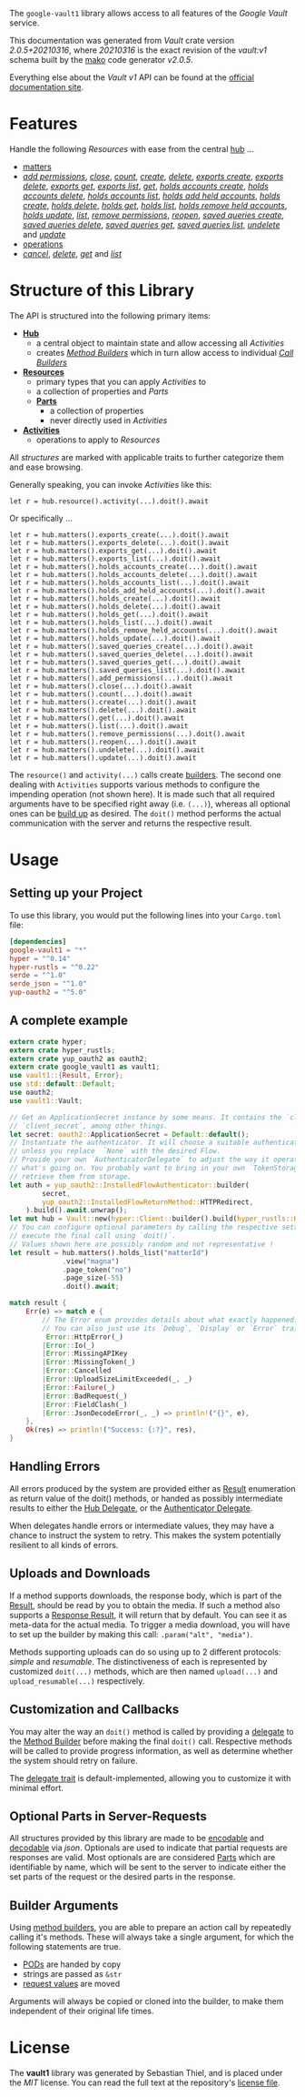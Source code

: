 <!---
DO NOT EDIT !
This file was generated automatically from 'src/mako/api/README.md.mako'
DO NOT EDIT !
-->
The `google-vault1` library allows access to all features of the *Google Vault* service.

This documentation was generated from *Vault* crate version *2.0.5+20210316*, where *20210316* is the exact revision of the *vault:v1* schema built by the [mako](http://www.makotemplates.org/) code generator *v2.0.5*.

Everything else about the *Vault* *v1* API can be found at the
[official documentation site](https://developers.google.com/vault).
# Features

Handle the following *Resources* with ease from the central [hub](https://docs.rs/google-vault1/2.0.5+20210316/google_vault1/Vault) ... 

* [matters](https://docs.rs/google-vault1/2.0.5+20210316/google_vault1/api::Matter)
 * [*add permissions*](https://docs.rs/google-vault1/2.0.5+20210316/google_vault1/api::MatterAddPermissionCall), [*close*](https://docs.rs/google-vault1/2.0.5+20210316/google_vault1/api::MatterCloseCall), [*count*](https://docs.rs/google-vault1/2.0.5+20210316/google_vault1/api::MatterCountCall), [*create*](https://docs.rs/google-vault1/2.0.5+20210316/google_vault1/api::MatterCreateCall), [*delete*](https://docs.rs/google-vault1/2.0.5+20210316/google_vault1/api::MatterDeleteCall), [*exports create*](https://docs.rs/google-vault1/2.0.5+20210316/google_vault1/api::MatterExportCreateCall), [*exports delete*](https://docs.rs/google-vault1/2.0.5+20210316/google_vault1/api::MatterExportDeleteCall), [*exports get*](https://docs.rs/google-vault1/2.0.5+20210316/google_vault1/api::MatterExportGetCall), [*exports list*](https://docs.rs/google-vault1/2.0.5+20210316/google_vault1/api::MatterExportListCall), [*get*](https://docs.rs/google-vault1/2.0.5+20210316/google_vault1/api::MatterGetCall), [*holds accounts create*](https://docs.rs/google-vault1/2.0.5+20210316/google_vault1/api::MatterHoldAccountCreateCall), [*holds accounts delete*](https://docs.rs/google-vault1/2.0.5+20210316/google_vault1/api::MatterHoldAccountDeleteCall), [*holds accounts list*](https://docs.rs/google-vault1/2.0.5+20210316/google_vault1/api::MatterHoldAccountListCall), [*holds add held accounts*](https://docs.rs/google-vault1/2.0.5+20210316/google_vault1/api::MatterHoldAddHeldAccountCall), [*holds create*](https://docs.rs/google-vault1/2.0.5+20210316/google_vault1/api::MatterHoldCreateCall), [*holds delete*](https://docs.rs/google-vault1/2.0.5+20210316/google_vault1/api::MatterHoldDeleteCall), [*holds get*](https://docs.rs/google-vault1/2.0.5+20210316/google_vault1/api::MatterHoldGetCall), [*holds list*](https://docs.rs/google-vault1/2.0.5+20210316/google_vault1/api::MatterHoldListCall), [*holds remove held accounts*](https://docs.rs/google-vault1/2.0.5+20210316/google_vault1/api::MatterHoldRemoveHeldAccountCall), [*holds update*](https://docs.rs/google-vault1/2.0.5+20210316/google_vault1/api::MatterHoldUpdateCall), [*list*](https://docs.rs/google-vault1/2.0.5+20210316/google_vault1/api::MatterListCall), [*remove permissions*](https://docs.rs/google-vault1/2.0.5+20210316/google_vault1/api::MatterRemovePermissionCall), [*reopen*](https://docs.rs/google-vault1/2.0.5+20210316/google_vault1/api::MatterReopenCall), [*saved queries create*](https://docs.rs/google-vault1/2.0.5+20210316/google_vault1/api::MatterSavedQueryCreateCall), [*saved queries delete*](https://docs.rs/google-vault1/2.0.5+20210316/google_vault1/api::MatterSavedQueryDeleteCall), [*saved queries get*](https://docs.rs/google-vault1/2.0.5+20210316/google_vault1/api::MatterSavedQueryGetCall), [*saved queries list*](https://docs.rs/google-vault1/2.0.5+20210316/google_vault1/api::MatterSavedQueryListCall), [*undelete*](https://docs.rs/google-vault1/2.0.5+20210316/google_vault1/api::MatterUndeleteCall) and [*update*](https://docs.rs/google-vault1/2.0.5+20210316/google_vault1/api::MatterUpdateCall)
* [operations](https://docs.rs/google-vault1/2.0.5+20210316/google_vault1/api::Operation)
 * [*cancel*](https://docs.rs/google-vault1/2.0.5+20210316/google_vault1/api::OperationCancelCall), [*delete*](https://docs.rs/google-vault1/2.0.5+20210316/google_vault1/api::OperationDeleteCall), [*get*](https://docs.rs/google-vault1/2.0.5+20210316/google_vault1/api::OperationGetCall) and [*list*](https://docs.rs/google-vault1/2.0.5+20210316/google_vault1/api::OperationListCall)




# Structure of this Library

The API is structured into the following primary items:

* **[Hub](https://docs.rs/google-vault1/2.0.5+20210316/google_vault1/Vault)**
    * a central object to maintain state and allow accessing all *Activities*
    * creates [*Method Builders*](https://docs.rs/google-vault1/2.0.5+20210316/google_vault1/client::MethodsBuilder) which in turn
      allow access to individual [*Call Builders*](https://docs.rs/google-vault1/2.0.5+20210316/google_vault1/client::CallBuilder)
* **[Resources](https://docs.rs/google-vault1/2.0.5+20210316/google_vault1/client::Resource)**
    * primary types that you can apply *Activities* to
    * a collection of properties and *Parts*
    * **[Parts](https://docs.rs/google-vault1/2.0.5+20210316/google_vault1/client::Part)**
        * a collection of properties
        * never directly used in *Activities*
* **[Activities](https://docs.rs/google-vault1/2.0.5+20210316/google_vault1/client::CallBuilder)**
    * operations to apply to *Resources*

All *structures* are marked with applicable traits to further categorize them and ease browsing.

Generally speaking, you can invoke *Activities* like this:

```Rust,ignore
let r = hub.resource().activity(...).doit().await
```

Or specifically ...

```ignore
let r = hub.matters().exports_create(...).doit().await
let r = hub.matters().exports_delete(...).doit().await
let r = hub.matters().exports_get(...).doit().await
let r = hub.matters().exports_list(...).doit().await
let r = hub.matters().holds_accounts_create(...).doit().await
let r = hub.matters().holds_accounts_delete(...).doit().await
let r = hub.matters().holds_accounts_list(...).doit().await
let r = hub.matters().holds_add_held_accounts(...).doit().await
let r = hub.matters().holds_create(...).doit().await
let r = hub.matters().holds_delete(...).doit().await
let r = hub.matters().holds_get(...).doit().await
let r = hub.matters().holds_list(...).doit().await
let r = hub.matters().holds_remove_held_accounts(...).doit().await
let r = hub.matters().holds_update(...).doit().await
let r = hub.matters().saved_queries_create(...).doit().await
let r = hub.matters().saved_queries_delete(...).doit().await
let r = hub.matters().saved_queries_get(...).doit().await
let r = hub.matters().saved_queries_list(...).doit().await
let r = hub.matters().add_permissions(...).doit().await
let r = hub.matters().close(...).doit().await
let r = hub.matters().count(...).doit().await
let r = hub.matters().create(...).doit().await
let r = hub.matters().delete(...).doit().await
let r = hub.matters().get(...).doit().await
let r = hub.matters().list(...).doit().await
let r = hub.matters().remove_permissions(...).doit().await
let r = hub.matters().reopen(...).doit().await
let r = hub.matters().undelete(...).doit().await
let r = hub.matters().update(...).doit().await
```

The `resource()` and `activity(...)` calls create [builders][builder-pattern]. The second one dealing with `Activities` 
supports various methods to configure the impending operation (not shown here). It is made such that all required arguments have to be 
specified right away (i.e. `(...)`), whereas all optional ones can be [build up][builder-pattern] as desired.
The `doit()` method performs the actual communication with the server and returns the respective result.

# Usage

## Setting up your Project

To use this library, you would put the following lines into your `Cargo.toml` file:

```toml
[dependencies]
google-vault1 = "*"
hyper = "^0.14"
hyper-rustls = "^0.22"
serde = "^1.0"
serde_json = "^1.0"
yup-oauth2 = "^5.0"
```

## A complete example

```Rust
extern crate hyper;
extern crate hyper_rustls;
extern crate yup_oauth2 as oauth2;
extern crate google_vault1 as vault1;
use vault1::{Result, Error};
use std::default::Default;
use oauth2;
use vault1::Vault;

// Get an ApplicationSecret instance by some means. It contains the `client_id` and 
// `client_secret`, among other things.
let secret: oauth2::ApplicationSecret = Default::default();
// Instantiate the authenticator. It will choose a suitable authentication flow for you, 
// unless you replace  `None` with the desired Flow.
// Provide your own `AuthenticatorDelegate` to adjust the way it operates and get feedback about 
// what's going on. You probably want to bring in your own `TokenStorage` to persist tokens and
// retrieve them from storage.
let auth = yup_oauth2::InstalledFlowAuthenticator::builder(
        secret,
        yup_oauth2::InstalledFlowReturnMethod::HTTPRedirect,
    ).build().await.unwrap();
let mut hub = Vault::new(hyper::Client::builder().build(hyper_rustls::HttpsConnector::with_native_roots()), auth);
// You can configure optional parameters by calling the respective setters at will, and
// execute the final call using `doit()`.
// Values shown here are possibly random and not representative !
let result = hub.matters().holds_list("matterId")
             .view("magna")
             .page_token("no")
             .page_size(-55)
             .doit().await;

match result {
    Err(e) => match e {
        // The Error enum provides details about what exactly happened.
        // You can also just use its `Debug`, `Display` or `Error` traits
         Error::HttpError(_)
        |Error::Io(_)
        |Error::MissingAPIKey
        |Error::MissingToken(_)
        |Error::Cancelled
        |Error::UploadSizeLimitExceeded(_, _)
        |Error::Failure(_)
        |Error::BadRequest(_)
        |Error::FieldClash(_)
        |Error::JsonDecodeError(_, _) => println!("{}", e),
    },
    Ok(res) => println!("Success: {:?}", res),
}

```
## Handling Errors

All errors produced by the system are provided either as [Result](https://docs.rs/google-vault1/2.0.5+20210316/google_vault1/client::Result) enumeration as return value of
the doit() methods, or handed as possibly intermediate results to either the 
[Hub Delegate](https://docs.rs/google-vault1/2.0.5+20210316/google_vault1/client::Delegate), or the [Authenticator Delegate](https://docs.rs/yup-oauth2/*/yup_oauth2/trait.AuthenticatorDelegate.html).

When delegates handle errors or intermediate values, they may have a chance to instruct the system to retry. This 
makes the system potentially resilient to all kinds of errors.

## Uploads and Downloads
If a method supports downloads, the response body, which is part of the [Result](https://docs.rs/google-vault1/2.0.5+20210316/google_vault1/client::Result), should be
read by you to obtain the media.
If such a method also supports a [Response Result](https://docs.rs/google-vault1/2.0.5+20210316/google_vault1/client::ResponseResult), it will return that by default.
You can see it as meta-data for the actual media. To trigger a media download, you will have to set up the builder by making
this call: `.param("alt", "media")`.

Methods supporting uploads can do so using up to 2 different protocols: 
*simple* and *resumable*. The distinctiveness of each is represented by customized 
`doit(...)` methods, which are then named `upload(...)` and `upload_resumable(...)` respectively.

## Customization and Callbacks

You may alter the way an `doit()` method is called by providing a [delegate](https://docs.rs/google-vault1/2.0.5+20210316/google_vault1/client::Delegate) to the 
[Method Builder](https://docs.rs/google-vault1/2.0.5+20210316/google_vault1/client::CallBuilder) before making the final `doit()` call. 
Respective methods will be called to provide progress information, as well as determine whether the system should 
retry on failure.

The [delegate trait](https://docs.rs/google-vault1/2.0.5+20210316/google_vault1/client::Delegate) is default-implemented, allowing you to customize it with minimal effort.

## Optional Parts in Server-Requests

All structures provided by this library are made to be [encodable](https://docs.rs/google-vault1/2.0.5+20210316/google_vault1/client::RequestValue) and 
[decodable](https://docs.rs/google-vault1/2.0.5+20210316/google_vault1/client::ResponseResult) via *json*. Optionals are used to indicate that partial requests are responses 
are valid.
Most optionals are are considered [Parts](https://docs.rs/google-vault1/2.0.5+20210316/google_vault1/client::Part) which are identifiable by name, which will be sent to 
the server to indicate either the set parts of the request or the desired parts in the response.

## Builder Arguments

Using [method builders](https://docs.rs/google-vault1/2.0.5+20210316/google_vault1/client::CallBuilder), you are able to prepare an action call by repeatedly calling it's methods.
These will always take a single argument, for which the following statements are true.

* [PODs][wiki-pod] are handed by copy
* strings are passed as `&str`
* [request values](https://docs.rs/google-vault1/2.0.5+20210316/google_vault1/client::RequestValue) are moved

Arguments will always be copied or cloned into the builder, to make them independent of their original life times.

[wiki-pod]: http://en.wikipedia.org/wiki/Plain_old_data_structure
[builder-pattern]: http://en.wikipedia.org/wiki/Builder_pattern
[google-go-api]: https://github.com/google/google-api-go-client

# License
The **vault1** library was generated by Sebastian Thiel, and is placed 
under the *MIT* license.
You can read the full text at the repository's [license file][repo-license].

[repo-license]: https://github.com/Byron/google-apis-rsblob/main/LICENSE.md
